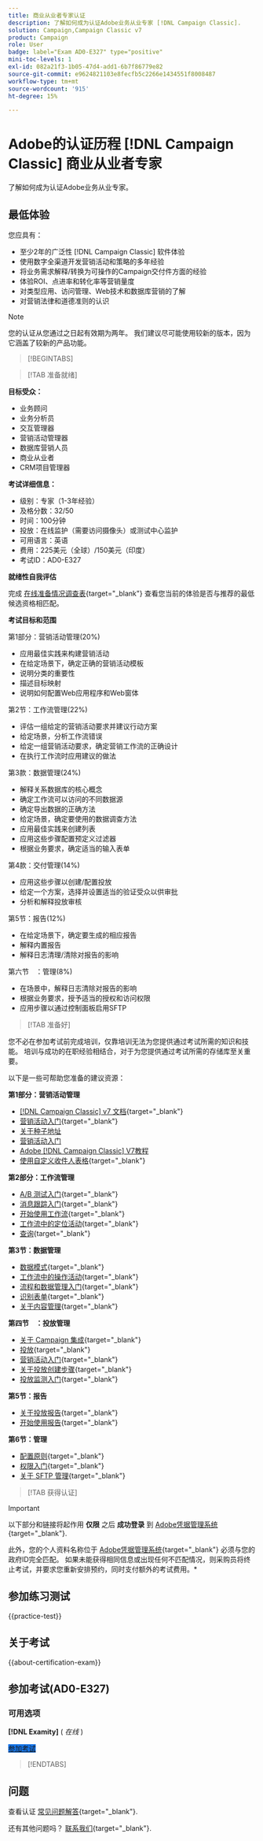 ```yaml
---
title: 商业从业者专家认证
description: 了解如何成为认证Adobe业务从业专家 [!DNL Campaign Classic].
solution: Campaign,Campaign Classic v7
product: Campaign
role: User
badge: label="Exam AD0-E327" type="positive"
mini-toc-levels: 1
exl-id: 082a21f3-1b05-47d4-add1-6b7f86779e82
source-git-commit: e9624821103e8fecfb5c2266e1434551f8008487
workflow-type: tm+mt
source-wordcount: '915'
ht-degree: 15%

---
```


# Adobe的认证历程 [!DNL Campaign Classic] 商业从业者专家

了解如何成为认证Adobe业务从业专家。

## 最低体验

您应具有：

* 至少2年的广泛性 [!DNL Campaign Classic] 软件体验
* 使用数字全渠道开发营销活动和策略的多年经验
* 将业务需求解释/转换为可操作的Campaign交付件方面的经验
* 体验ROI、点进率和转化率等营销量度
* 对类型应用、访问管理、Web技术和数据库营销的了解
* 对营销法律和道德准则的认识

>[!NOTE]
>
>您的认证从您通过之日起有效期为两年。 我们建议尽可能使用较新的版本，因为它涵盖了较新的产品功能。

>[!BEGINTABS]

>[!TAB 准备就绪]

**目标受众：**

* 业务顾问
* 业务分析员
* 交互管理器
* 营销活动管理器
* 数据库营销人员
* 商业从业者
* CRM项目管理器

**考试详细信息：**

* 级别：专家（1-3年经验）
* 及格分数：32/50
* 时间：100分钟
* 投放：在线监护（需要访问摄像头）或测试中心监护
* 可用语言：英语
* 费用：225美元（全球）/150美元（印度）
* 考试ID：AD0-E327

**就绪性自我评估**

完成 [在线准备情况调查表](https://scorpion.caveon.com/launchpad/readiness-questionnaire-for-adobe-campaign-classic-business-practitioner-expert-exam){target="_blank"} 查看您当前的体验是否与推荐的最低候选资格相匹配。

**考试目标和范围**

第1部分：营销活动管理(20%)

* 应用最佳实践来构建营销活动
* 在给定场景下，确定正确的营销活动模板
* 说明分类的重要性
* 描述目标映射
* 说明如何配置Web应用程序和Web窗体

第2节：工作流管理(22%)

* 评估一组给定的营销活动要求并建议行动方案
* 给定场景，分析工作流错误
* 给定一组营销活动要求，确定营销工作流的正确设计
* 在执行工作流时应用建议的做法

第3款：数据管理(24%)

* 解释关系数据库的核心概念
* 确定工作流可以访问的不同数据源
* 确定导出数据的正确方法
* 给定场景，确定要使用的数据调查方法
* 应用最佳实践来创建列表
* 应用这些步骤配置预定义过滤器
* 根据业务要求，确定适当的输入表单

第4款：交付管理(14%)

* 应用这些步骤以创建/配置投放
* 给定一个方案，选择并设置适当的验证受众以供审批
* 分析和解释投放审核

第5节：报告(12%)

* 在给定场景下，确定要生成的相应报告
* 解释内置报告
* 解释日志清理/清除对报告的影响

第六节　：管理(8%)

* 在场景中，解释日志清除对报告的影响
* 根据业务要求，授予适当的授权和访问权限
* 应用步骤以通过控制面板启用SFTP

>[!TAB 准备好]

您不必在参加考试前完成培训，仅靠培训无法为您提供通过考试所需的知识和技能。 培训与成功的在职经验相结合，对于为您提供通过考试所需的存储库至关重要。

以下是一些可帮助您准备的建议资源：

**第1部分：营销活动管理**

* [[!DNL Campaign Classic] v7 文档](https://experienceleague.adobe.com/docs/campaign-classic/using/campaign-classic-home.html){target="_blank"}
* [营销活动入门](https://experienceleague.adobe.com/docs/campaign-classic/using/orchestrating-campaigns/orchestrate-campaigns/setting-up-marketing-campaigns.html?lang=zh-Hans){target="_blank"}
* [关于种子地址](https://experienceleague.adobe.com/docs/campaign-classic/using/sending-messages/using-seed-addresses/about-seed-addresses.html)
* [营销活动入门](https://experienceleague.adobe.com/docs/campaign-classic/using/orchestrating-campaigns/orchestrate-campaigns/setting-up-marketing-campaigns.html?lang=zh-Hans)
* [Adobe [!DNL Campaign Classic] V7教程](https://experienceleague.adobe.com/docs/campaign-classic-learn/tutorials/overview.html)
* [使用自定义收件人表格](https://experienceleague.adobe.com/docs/campaign-classic/using/configuring-campaign-classic/use-a-custom-recipient-table/about-custom-recipient-table.html){target="_blank"}

**第2部分：工作流管理**

* [A/B 测试入门](https://experienceleague.adobe.com/docs/campaign-classic/using/sending-messages/a-b-testing/get-started-a-b-testing.html){target="_blank"}
* [消息跟踪入门](https://experienceleague.adobe.com/docs/campaign-classic/using/sending-messages/tracking-messages/about-message-tracking.html){target="_blank"}
* [开始使用工作流](https://experienceleague.adobe.com/docs/campaign/automation/workflows/introduction/build-a-workflow.html?lang=zh-Hans){target="_blank"}
* [工作流中的定位活动](https://experienceleague.adobe.com/docs/campaign-classic/using/automating-with-workflows/targeting-activities/about-targeting-activities.html){target="_blank"}
* [查询](https://experienceleague.adobe.com/docs/campaign-classic/using/automating-with-workflows/targeting-activities/query.html){target="_blank"}

**第3节：数据管理**

* [数据模式](https://experienceleague.adobe.com/docs/campaign-classic/using/configuring-campaign-classic/editing-schemas/data-schemas.html){target="_blank"}
* [工作流中的操作活动](https://experienceleague.adobe.com/docs/campaign-classic/using/automating-with-workflows/action-activities/about-action-activities.html){target="_blank"}
* [流程和数据管理入门](https://experienceleague.adobe.com/docs/campaign-standard/using/managing-processes-and-data/get-started-workflows.html){target="_blank"}
* [识别表单](https://experienceleague.adobe.com/docs/campaign-classic/using/configuring-campaign-classic/input-forms/identifying-a-form.html){target="_blank"}
* [关于内容管理](https://experienceleague.adobe.com/docs/campaign-classic/using/sending-messages/content-management/about-content-management.html){target="_blank"}


**第四节　：投放管理**

* [关于 Campaign 集成](https://experienceleague.adobe.com/docs/campaign-standard/using/integrating-with-adobe-cloud/get-started-campaign-integrations.html){target="_blank"}
* [投放](https://experienceleague.adobe.com/docs/campaign-classic/using/automating-with-workflows/action-activities/delivery.html?lang=zh-Hans){target="_blank"}
* [营销活动入门](https://experienceleague.adobe.com/docs/campaign-classic/using/orchestrating-campaigns/orchestrate-campaigns/setting-up-marketing-campaigns.html?lang=zh-Hans){target="_blank"}
* [关于投放创建步骤](https://experienceleague.adobe.com/docs/campaign-classic/using/sending-messages/key-steps-when-creating-a-delivery/steps-about-delivery-creation-steps.html?lang=zh-Hans){target="_blank"}
* [投放监测入门](https://experienceleague.adobe.com/docs/campaign-classic/using/sending-messages/monitoring-deliveries/about-delivery-monitoring.html?lang=zh-Hans){target="_blank"}

**第5节：报告**

* [关于投放报告](https://experienceleague.adobe.com/docs/campaign-classic/using/reporting/reports-on-deliveries/reports-on-deliveries.html){target="_blank"}
* [开始使用报告](https://experienceleague.adobe.com/docs/campaign-classic/using/reporting/reporting-in-adobe-campaign/about-adobe-campaign-reporting-tools.html){target="_blank"}

**第6节：管理**

* [配置原则](https://experienceleague.adobe.com/docs/campaign-classic/using/monitoring-campaign-classic/production-procedures/configuration-principle.html){target="_blank"}
* [权限入门](https://experienceleague.adobe.com/docs/campaign-classic/using/getting-started/permissions/access-management.html){target="_blank"}
* [关于 SFTP 管理](https://experienceleague.adobe.com/docs/control-panel/using/sftp-management/about-sftp-management.html){target="_blank"}


>[!TAB 获得认证]

>[!IMPORTANT]
>
>以下部分和链接将起作用 **仅限**  之后 **成功登录** 到 [Adobe凭据管理系统](https://www.certmetrics.com/adobe){target="_blank"}.
>
>此外，您的个人资料名称位于 [Adobe凭据管理系统](https://www.certmetrics.com/adobe){target="_blank"} 必须与您的政府ID完全匹配。 如果未能获得相同信息或出现任何不匹配情况，则采购员将终止考试，并要求您重新安排预约，同时支付额外的考试费用。*

## 参加练习测试

{{practice-test}}

## 关于考试

{{about-certification-exam}}

## 参加考试(AD0-E327)

### 可用选项

**[!DNL Examity]** ( *在线* )

<a href="https://www.certmetrics.com/adobe/candidate/examity_sso.aspx?eid=AD0-E327" target="_blank" class="spectrum-Button spectrum-Button--fill spectrum-Button--accent spectrum-Button--sizeM is-margin-bottom-big-big at-element-click-tracking" style="background-color:#1473E6">

<span class="spectrum-Button-label has-no-wrap">
   参加考试
</span>
</a>

>[!ENDTABS]

## 问题

查看认证 [常见问题解答](https://experienceleague.adobe.com/docs/certification/certification/faq.html){target="_blank"}.

还有其他问题吗？ [联系我们](mailto:certif@adobe.com){target="_blank"}.
